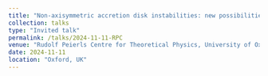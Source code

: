 ```yaml
---
title: "Non-axisymmetric accretion disk instabilities: new possibilities beyond the MRI"
collection: talks
type: "Invited talk"
permalink: /talks/2024-11-11-RPC
venue: "Rudolf Peierls Centre for Theoretical Physics, University of Oxford"
date: 2024-11-11
location: "Oxford, UK"
---
```

